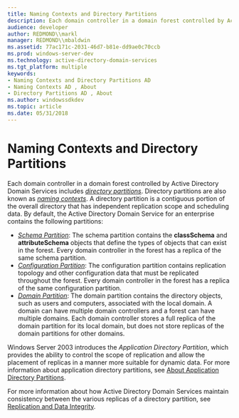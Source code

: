 ```yaml
---
title: Naming Contexts and Directory Partitions
description: Each domain controller in a domain forest controlled by Active Directory Domain Services includes directory partitions.
audience: developer
author: REDMOND\\markl
manager: REDMOND\\mbaldwin
ms.assetid: 77ac171c-2031-46d7-b81e-dd9ae0c70ccb
ms.prod: windows-server-dev
ms.technology: active-directory-domain-services
ms.tgt_platform: multiple
keywords:
- Naming Contexts and Directory Partitions AD
- Naming Contexts AD , About
- Directory Partitions AD , About
ms.author: windowssdkdev
ms.topic: article
ms.date: 05/31/2018
---
```


# Naming Contexts and Directory Partitions

Each domain controller in a domain forest controlled by Active Directory Domain Services includes [*directory partitions*](https://msdn.microsoft.com/library/ms681901#-ds-directory-partition). Directory partitions are also known as [*naming contexts*](https://msdn.microsoft.com/library/ms681918#-ds-naming-context). A directory partition is a contiguous portion of the overall directory that has independent replication scope and scheduling data. By default, the Active Directory Domain Service for an enterprise contains the following partitions:

-   [*Schema Partition*](https://msdn.microsoft.com/library/ms681936#-ds-schema-partition): The schema partition contains the **classSchema** and **attributeSchema** objects that define the types of objects that can exist in the forest. Every domain controller in the forest has a replica of the same schema partition.
-   [*Configuration Partition*](https://msdn.microsoft.com/library/ms681898#-ds-configuration-partition): The configuration partition contains replication topology and other configuration data that must be replicated throughout the forest. Every domain controller in the forest has a replica of the same configuration partition.
-   [*Domain Partition*](https://msdn.microsoft.com/library/ms681901#-ds-domain-partition): The domain partition contains the directory objects, such as users and computers, associated with the local domain. A domain can have multiple domain controllers and a forest can have multiple domains. Each domain controller stores a full replica of the domain partition for its local domain, but does not store replicas of the domain partitions for other domains.

Windows Server 2003 introduces the *Application Directory Partition*, which provides the ability to control the scope of replication and allow the placement of replicas in a manner more suitable for dynamic data. For more information about application directory partitions, see [About Application Directory Partitions](about-application-directory-partitions.md).

For more information about how Active Directory Domain Services maintain consistency between the various replicas of a directory partition, see [Replication and Data Integrity](replication-and-data-integrity.md).

 

 




